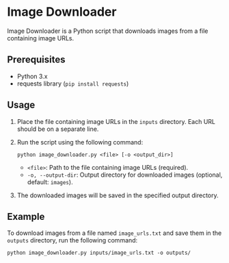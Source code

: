 # Image Downloader

Image Downloader is a Python script that downloads images from a file containing image URLs.

## Prerequisites

- Python 3.x
- requests library (`pip install requests`)

## Usage

1. Place the file containing image URLs in the `inputs` directory. Each URL should be on a separate line.

2. Run the script using the following command:

   ```shell
   python image_downloader.py <file> [-o <output_dir>]
   ```

   - `<file>`: Path to the file containing image URLs (required).
   - `-o, --output-dir`: Output directory for downloaded images (optional, default: `images`).

3. The downloaded images will be saved in the specified output directory.

## Example

To download images from a file named `image_urls.txt` and save them in the `outputs` directory, run the following command:

```shell
python image_downloader.py inputs/image_urls.txt -o outputs/
```
